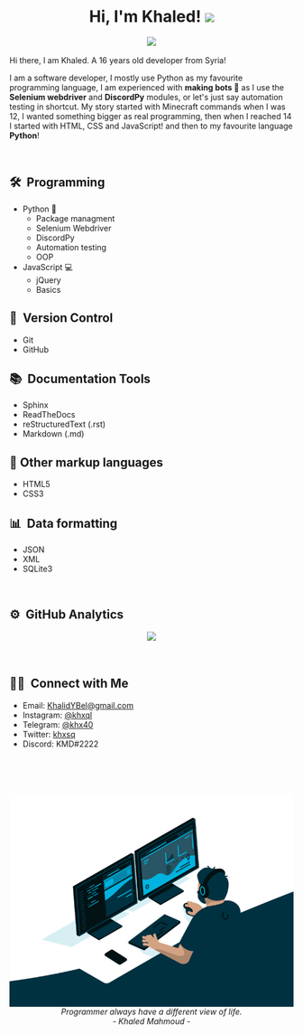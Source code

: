 <h1 align="center">Hi, I'm Khaled! <img src="https://media.giphy.com/media/TEnXkcsHrP4YedChhA/giphy.gif" width="35"></h1>
<p align="center">
  <a href="https://github.com/DenverCoder1/readme-typing-svg"><img src="https://readme-typing-svg.herokuapp.com?lines=Software+Developer;Python%20Expert;Algorithms%20|%20OOP%20;Always%20learning%20new%20things&center=true&width=500&height=50"></a>
</p>

Hi there, I am Khaled. A 16 years old developer from Syria!<br>

I am a software developer, I mostly use Python as my favourite programming language, I am experienced with **making bots 🤖** as I use the **Selenium webdriver** and **DiscordPy** modules, or let's just say automation testing in shortcut. My story started with Minecraft commands when I was 12, I wanted something bigger as real programming, then when I reached 14 I started with HTML, CSS and JavaScript! and then to my favourite language **Python**!

<br>

## 🛠 &nbsp;Programming

- Python 🐍
  - Package managment
  - Selenium Webdriver
  - DiscordPy
  - Automation testing
  - OOP
- JavaScript 💻
  - jQuery
  - Basics

## 📁 &nbsp;Version Control

- Git
- GitHub

## 📚 &nbsp;Documentation Tools

- Sphinx
- ReadTheDocs
- reStructuredText (.rst)
- Markdown (.md)

## 📄&nbsp;Other markup languages

- HTML5
- CSS3

## 📊 &nbsp;Data formatting 

- JSON
- XML
- SQLite3

<br>

## ⚙️ &nbsp;GitHub Analytics

<p align="center">
<a href="https://github.com/Kh4lidMD">
  <img height="180em" src="https://github-readme-stats-eight-theta.vercel.app/api?username=Kh4lidMD&show_icons=true&theme=algolia&include_all_commits=true&count_private=true"/>
</a>
</p>

<br>

## 🤝🏻 &nbsp;Connect with Me

- Email: KhalidYBel@gmail.com
- Instagram: [@khxql](https://www.instagram.com/khxql/)
- Telegram: [@khx40](https://t.me/khx40)
- Twitter: [khxsq](https://twitter.com/khxsq)
- Discord: KMD#2222


<br><br><br>

<p align="center">
  <img src="https://raw.githubusercontent.com/shameemreza/shameemreza/master/code.gif" style="float: right;">
  <br>
  <i>Programmer always have a different view of life.</i>
  <br>
  <i>- Khaled Mahmoud -</i>
</p>
